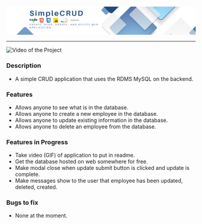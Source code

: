 
![Logo of the Project](/public/images/simpleCRUD.png)

---

![Video of the Project](/public/video/signature_land_management.gif)

### Description
- A simple CRUD application that uses the RDMS MySQL on the backend.

### Features
- Allows anyone to see what is in the database.
- Allows anyone to create a new employee in the database.
- Allows anyone to update existing information in the database.
- Allows anyone to delete an employee from the database.

### Features in Progress
- Take video (GIF) of application to put in readme.
- Get the database hosted on web somewhere for free.
- Make modal close when update submit button is clicked and update is complete.
- Make messages show to the user that employee has been updated, deleted, created.

### Bugs to fix
- None at the moment.





